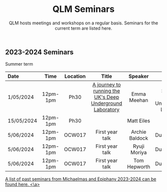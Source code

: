 ﻿---
layout: page
title: QLM Seminars
subtitle: QLM hosts meetings and workshops on a regular basis. Seminars for the current term are listed here.
---
 
## 2023-2024 Seminars

Summer term

|Date  |Time |Location  |Title   |Speaker    |Institution    |
|:---  | :----: | :----:  | :--------:      | :------:      |           --: |
|1/05/2024|12pm-1pm|Ph30|<a href="/events/seminars/abstracts/2024 Epiphany/Emma Meehan">A journey to running the UK's Deep Underground Laboratory</a>|Emma Meehan    |Deep Science @ Boulby Underground Laboratory |
|15/05/2024|12pm-1pm|Ph30|<a href="/events/seminars/abstracts/2024 Epiphany/Matt Eiles">     </a>|Matt Eiles    |MPI PKS |
|5/06/2024|12pm-1pm|OCW017|First year talk    </a>|Archie Baldock    |Durham QLM|
|5/06/2024|12pm-1pm|OCW017|First year talk    </a>|Ryuji Moriya    |Durham QLM|
|5/06/2024|12pm-1pm|OCW017|First year talk    </a>|Tom Hepworth    |Durham QLM|

<a href="/events/seminars_past"> A list of past seminars from Michaelmas and Epiphany 2023-2024 can be found here. <\a>



